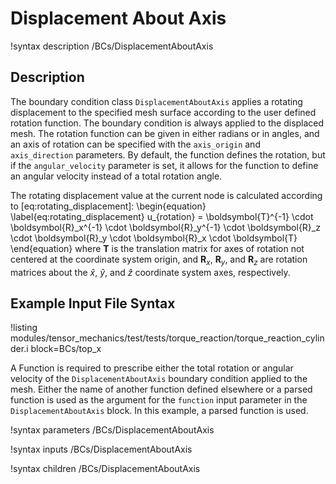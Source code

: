 # Displacement About Axis

!syntax description /BCs/DisplacementAboutAxis

## Description

The boundary condition class `DisplacementAboutAxis` applies a rotating displacement to the specified
mesh surface according to the user defined rotation function.  The boundary condition is always
applied to the displaced mesh.  The rotation function can be given in either radians or in angles,
and an axis of rotation can be specified with the `axis_origin` and `axis_direction` parameters. By default,
the function defines the rotation, but if the `angular_velocity` parameter is set, it allows for
the function to define an angular velocity instead of a total rotation angle.

The rotating displacement value at the current node is calculated according to
[eq:rotating_displacement]:
\begin{equation}
\label{eq:rotating_displacement}
u_{rotation} = \boldsymbol{T}^{-1} \cdot \boldsymbol{R}_x^{-1} \cdot \boldsymbol{R}_y^{-1} \cdot \boldsymbol{R}_z \cdot \boldsymbol{R}_y \cdot \boldsymbol{R}_x \cdot \boldsymbol{T}
\end{equation}
where $\boldsymbol{T}$ is the translation matrix for axes of rotation not centered at the coordinate
system origin, and $\boldsymbol{R}_x$, $\boldsymbol{R}_y$, and $\boldsymbol{R}_z$ are rotation matrices about the
$\hat{x}$, $\hat{y}$, and $\hat{z}$ coordinate system axes, respectively.

## Example Input File Syntax

!listing modules/tensor_mechanics/test/tests/torque_reaction/torque_reaction_cylinder.i
         block=BCs/top_x

A Function is required to prescribe either the total rotation or angular velocity of the `DisplacementAboutAxis` boundary condition
applied to the mesh. Either the name of another function defined elsewhere or a parsed
function is used as the argument for the `function` input parameter in the `DisplacementAboutAxis`
block. In this example, a parsed function is used.

!syntax parameters /BCs/DisplacementAboutAxis

!syntax inputs /BCs/DisplacementAboutAxis

!syntax children /BCs/DisplacementAboutAxis
